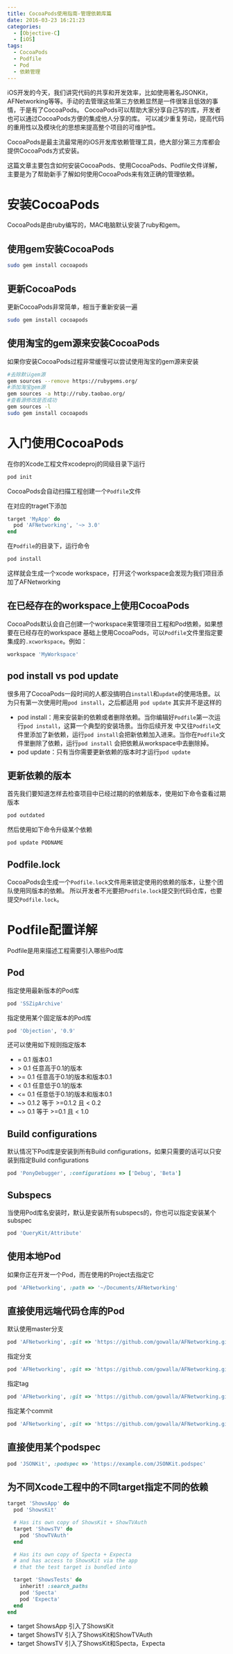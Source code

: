 ```yaml
---
title: CocoaPods使用指南-管理依赖库篇
date: 2016-03-23 16:21:23
categories: 
  - [Objective-C]
  - [iOS]
tags:
  - CocoaPods
  - Podfile
  - Pod
  - 依赖管理
---
```


iOS开发的今天，我们讲究代码的共享和开发效率，比如使用著名JSONKit，AFNetworking等等。手动的去管理这些第三方依赖显然是一件很笨且低效的事情，于是有了CocoaPods。
CocoaPods可以帮助大家分享自己写的库，开发者也可以通过CocoaPods方便的集成他人分享的库。
可以减少重复劳动，提高代码的重用性以及模块化的思想来提高整个项目的可维护性。

CocoaPods是最主流最常用的iOS开发库依赖管理工具，绝大部分第三方库都会提供CocoaPods方式安装。

这篇文章主要包含如何安装CocoaPods、使用CocoaPods、Podfile文件详解，主要是为了帮助新手了解如何使用CocoaPods来有效正确的管理依赖。

<!-- toc -->

<!-- more -->

# 安装CocoaPods

CocoaPods是由ruby编写的，MAC电脑默认安装了ruby和gem。

## 使用gem安装CocoaPods
```bash
sudo gem install cocoapods
```

## 更新CocoaPods
更新CocoaPods非常简单，相当于重新安装一遍
```bash
sudo gem install cocoapods
```

## 使用淘宝的gem源来安装CocoaPods
如果你安装CocoaPods过程非常缓慢可以尝试使用淘宝的gem源来安装

```bash
#去除默认gem源
gem sources --remove https://rubygems.org/
#添加淘宝gem源
gem sources -a http://ruby.taobao.org/
#查看源修改是否成功
gem sources -l
sudo gem install cocoapods
```

# 入门使用CocoaPods

在你的Xcode工程文件xcodeproj的同级目录下运行
```bash
pod init
```
CocoaPods会自动扫描工程创建一个`Podfile`文件

在对应的traget下添加
```ruby
target 'MyApp' do
  pod 'AFNetworking', '~> 3.0'
end
```
在`Podfile`的目录下，运行命令
```bash
pod install
```
这样就会生成一个xcode workspace，打开这个workspace会发现为我们项目添加了AFNetworking

## 在已经存在的workspace上使用CocoaPods
CocoaPods默认会自己创建一个workspace来管理项目工程和Pod依赖，如果想要在已经存在的workspace
基础上使用CocoaPods，可以`Podfile`文件里指定要集成的`.xcworkspace`。例如：

```ruby
workspace 'MyWorkspace'
```

## pod install vs pod update
很多用了CocoaPods一段时间的人都没搞明白`install`和`update`的使用场景。以为只有第一次使用时用`pod install`，之后都适用
`pod update` 其实并不是这样的

* pod install：用来安装新的依赖或者删除依赖。当你编辑好`Podfile`第一次运行`pod install`，这算一个典型的安装场景。当你后续开发
中又往`Podfile`文件里添加了新依赖，运行`pod install`会把新依赖加入进来。当你在`Podfile`文件里删除了依赖，运行`pod install`
会把依赖从workspace中去删除掉。
* pod update：只有当你需要更新依赖的版本时才运行`pod update`

## 更新依赖的版本
首先我们要知道怎样去检查项目中已经过期的的依赖版本，使用如下命令查看过期版本
```bash
pod outdated
```
然后使用如下命令升级某个依赖
```bash
pod update PODNAME
```

## Podfile.lock
CocoaPods会生成一个`Podfile.lock`文件用来锁定使用的依赖的版本，让整个团队使用同版本的依赖。
所以开发者不光要把`Podfile.lock`提交到代码仓库，也要提交`Podfile.lock`。


# Podfile配置详解

Podfile是用来描述工程需要引入哪些Pod库

## Pod
指定使用最新版本的Pod库
```ruby
pod 'SSZipArchive'
```

指定使用某个固定版本的Pod库
```ruby
pod 'Objection', '0.9'
```

还可以使用如下规则指定版本
* = 0.1 版本0.1
* \> 0.1 任意高于0.1的版本
* \>= 0.1 任意高于0.1的版本和版本0.1
* < 0.1 任意低于0.1的版本
* <= 0.1 任意低于0.1的版本和版本0.1
* ~> 0.1.2 等于 >=0.1.2 且 < 0.2
* ~> 0.1 等于 >=0.1 且 < 1.0

## Build configurations
默认情况下Pod库是安装到所有Build configurations，如果只需要的话可以只安装到指定Build configurations
```ruby
pod 'PonyDebugger', :configurations => ['Debug', 'Beta']
```

## Subspecs
当使用Pod库名安装时，默认是安装所有subspecs的，你也可以指定安装某个subspec
```ruby
pod 'QueryKit/Attribute'
```

## 使用本地Pod
如果你正在开发一个Pod，而在使用的Project去指定它
```ruby
pod 'AFNetworking', :path => '~/Documents/AFNetworking'
```

## 直接使用远端代码仓库的Pod
默认使用master分支
```ruby
pod 'AFNetworking', :git => 'https://github.com/gowalla/AFNetworking.git'
```

指定分支
```ruby
pod 'AFNetworking', :git => 'https://github.com/gowalla/AFNetworking.git', :branch => 'dev'
```

指定tag
```ruby
pod 'AFNetworking', :git => 'https://github.com/gowalla/AFNetworking.git', :tag => '0.7.0'
```

指定某个commit
```ruby
pod 'AFNetworking', :git => 'https://github.com/gowalla/AFNetworking.git', :commit => '082f8319af'
```

## 直接使用某个podspec
```ruby
pod 'JSONKit', :podspec => 'https://example.com/JSONKit.podspec'
```

## 为不同Xcode工程中的不同target指定不同的依赖
```ruby
target 'ShowsApp' do
  pod 'ShowsKit'

  # Has its own copy of ShowsKit + ShowTVAuth
  target 'ShowsTV' do
    pod 'ShowTVAuth'
  end

  # Has its own copy of Specta + Expecta
  # and has access to ShowsKit via the app
  # that the test target is bundled into

  target 'ShowsTests' do
    inherit! :search_paths
    pod 'Specta'
    pod 'Expecta'
  end
end
```
* target ShowsApp 引入了ShowsKit
* target ShowsTV 引入了ShowsKit和ShowTVAuth
* target ShowsTV 引入了ShowsKit和Specta，Expecta